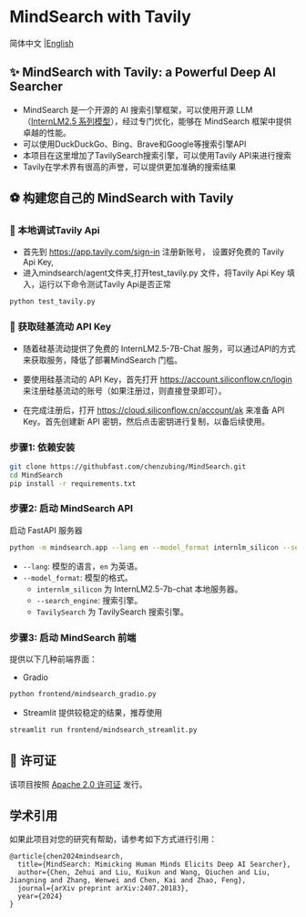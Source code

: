 # MindSearch with Tavily
简体中文 |[English](README.md) 



## ✨ MindSearch with Tavily: a Powerful Deep AI Searcher

- MindSearch 是一个开源的 AI 搜索引擎框架，可以使用开源 LLM（[InternLM2.5 系列模型](https://huggingface.co/internlm/internlm2_5-7b-chat)），经过专门优化，能够在 MindSearch 框架中提供卓越的性能。
- 可以使用DuckDuckGo、Bing、Brave和Google等搜索引擎API
- 本项目在这里增加了TavilySearch搜索引擎，可以使用Tavily API来进行搜索
- Tavily在学术界有很高的声誉，可以提供更加准确的搜索结果


## ⚽️ 构建您自己的 MindSearch with Tavily

### 🐞 本地调试Tavily Api

- 首先到 https://app.tavily.com/sign-in 注册新账号， 设置好免费的 Tavily Api Key,
- 进入mindsearch/agent文件夹,打开test_tavily.py 文件，将Tavily Api Key 填入，运行以下命令测试Tavily Api是否正常

```bash
python test_tavily.py
```

### 🐞 获取硅基流动 API Key

- 随着硅基流动提供了免费的 InternLM2.5-7B-Chat 服务，可以通过API的方式来获取服务，降低了部署MindSearch 门槛。
- 要使用硅基流动的 API Key，首先打开 https://account.siliconflow.cn/login 来注册硅基流动的账号（如果注册过，则直接登录即可）。

- 在完成注册后，打开 https://cloud.siliconflow.cn/account/ak 来准备 API Key。首先创建新 API 密钥，然后点击密钥进行复制，以备后续使用。

### 步骤1: 依赖安装

```bash
git clone https://githubfast.com/chenzubing/MindSearch.git
cd MindSearch
pip install -r requirements.txt
```

### 步骤2: 启动 MindSearch API

启动 FastAPI 服务器

```bash
python -m mindsearch.app --lang en --model_format internlm_silicon --search_engine TavilySearch
```

- `--lang`: 模型的语言，`en` 为英语。
- `--model_format`: 模型的格式。
  - `internlm_silicon` 为 InternLM2.5-7b-chat 本地服务器。
  - `--search_engine`: 搜索引擎。
  - `TavilySearch` 为 TavilySearch 搜索引擎。
  
 
### 步骤3: 启动 MindSearch 前端

提供以下几种前端界面：

- Gradio

```bash
python frontend/mindsearch_gradio.py
```

- Streamlit 提供较稳定的结果，推荐使用

```bash
streamlit run frontend/mindsearch_streamlit.py
```



## 📝 许可证

该项目按照 [Apache 2.0 许可证](LICENSE) 发行。

## 学术引用

如果此项目对您的研究有帮助，请参考如下方式进行引用：

```
@article{chen2024mindsearch,
  title={MindSearch: Mimicking Human Minds Elicits Deep AI Searcher},
  author={Chen, Zehui and Liu, Kuikun and Wang, Qiuchen and Liu, Jiangning and Zhang, Wenwei and Chen, Kai and Zhao, Feng},
  journal={arXiv preprint arXiv:2407.20183},
  year={2024}
}
```